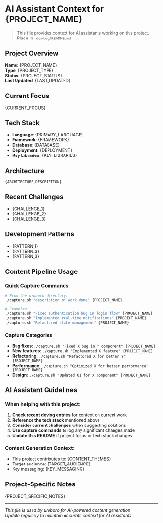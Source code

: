 # AI Assistant Context for {PROJECT_NAME}

> This file provides context for AI assistants working on this project. Place in `.devlog/README.md`

## Project Overview
**Name**: {PROJECT_NAME}  
**Type**: {PROJECT_TYPE}  
**Status**: {PROJECT_STATUS}  
**Last Updated**: {LAST_UPDATED}

## Current Focus
{CURRENT_FOCUS}

## Tech Stack
- **Language**: {PRIMARY_LANGUAGE}
- **Framework**: {FRAMEWORK}
- **Database**: {DATABASE}
- **Deployment**: {DEPLOYMENT}
- **Key Libraries**: {KEY_LIBRARIES}

## Architecture
```
{ARCHITECTURE_DESCRIPTION}
```

## Recent Challenges
- {CHALLENGE_1}
- {CHALLENGE_2}
- {CHALLENGE_3}

## Development Patterns
- {PATTERN_1}
- {PATTERN_2}
- {PATTERN_3}

## Content Pipeline Usage

### Quick Capture Commands
```bash
# From the uroboro directory:
./capture.sh "description of work done" {PROJECT_NAME}

# Examples:
./capture.sh "Fixed authentication bug in login flow" {PROJECT_NAME}
./capture.sh "Implemented real-time notifications" {PROJECT_NAME}
./capture.sh "Refactored state management" {PROJECT_NAME}
```

### Capture Categories
- **Bug fixes**: `./capture.sh "Fixed X bug in Y component" {PROJECT_NAME}`
- **New features**: `./capture.sh "Implemented X feature" {PROJECT_NAME}`
- **Refactoring**: `./capture.sh "Refactored X for better Y" {PROJECT_NAME}`
- **Performance**: `./capture.sh "Optimized X for better performance" {PROJECT_NAME}`
- **Design**: `./capture.sh "Updated UI for X component" {PROJECT_NAME}`

## AI Assistant Guidelines

### When helping with this project:
1. **Check recent devlog entries** for context on current work
2. **Reference the tech stack** mentioned above
3. **Consider current challenges** when suggesting solutions
4. **Use capture commands** to log any significant changes made
5. **Update this README** if project focus or tech stack changes

### Content Generation Context:
- This project contributes to: {CONTENT_THEMES}
- Target audience: {TARGET_AUDIENCE}
- Key messaging: {KEY_MESSAGING}

## Project-Specific Notes
{PROJECT_SPECIFIC_NOTES}

---
*This file is used by uroboro for AI-powered content generation*  
*Update regularly to maintain accurate context for AI assistants* 